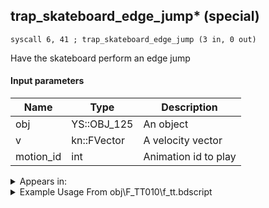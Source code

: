 ## trap_skateboard_edge_jump* (special)

`syscall 6, 41 ; trap_skateboard_edge_jump (3 in, 0 out)`

Have the skateboard perform an edge jump

#### Input parameters
| Name | Type | Description
|------|------|------------
| obj   | YS::OBJ_125   | An object
| v   | kn::FVector   | A velocity vector
| motion_id   | int   | Animation id to play




<details>
	<summary>Appears in:</summary>
| filename | Entity (obj)
|----------|-------------
| obj\F_TT010\f_tt.bdscript       | ((F) Skateboard (TT))          
| obj\F_TT010_AL\f_tt.bdscript       | ((F) Skateboard (AL))          
| obj\F_TT010_CA\f_tt.bdscript       | ((F) Skateboard (CA))          
| obj\F_TT010_HE\f_tt.bdscript       | ((F) Skateboard (HE))          
| obj\F_TT010_NM\f_tt.bdscript       | ((F) Skateboard (NM))          
| obj\F_TT010_SORA\f_tt.bdscript       | ((F) Skateboard (SORA) (TT))          
| obj\F_TT010_TR\f_tt.bdscript       | ((F) Skateboard (TR))          
| obj\F_TT010_WI\f_tt.bdscript       | ((F) Skateboard (WI))          
| obj\N_EX650_TT_B_SKATE_RTN\n_ex.bdscript       | ((N) Villager (boy) (TT_B_SKATE) (RTN) (EX))          
| obj\N_EX670_TT_A_SKATE_RTN\n_ex.bdscript       | ((N) Villager (girl) (TT_A_SKATE) (RTN) (EX))          
| obj\N_EX680_TT_B_SKATE_RTN\n_ex.bdscript       | ((N) Villager (man) (TT_B_SKATE) (RTN) (EX))          
| obj\N_EX690_TT_A_SKATE_RTN\n_ex.bdscript       | ((N) Villager (woman) (TT_A_SKATE) (RTN) (EX))          
| obj\N_EX740_TT_SKATE_RTN\n_ex.bdscript       | ((N) Dove (TT) (SKATE) (RTN) (EX))          

</details>

<details>
	<summary>Example Usage From obj\F_TT010\f_tt.bdscript</summary>
```
L970:
 popToSp 4
 popToSp 0
 pushFromFSp 4
 syscall 1, 62 ; trap_obj_get_moved (1 in, 1 out)
 memcpyToSp 16, 32
 pushFromPSp 32
 memcpyToSp 16, 16
 pushFromPSp 16
 pushImm 4
 add 
 pushImmf 0
 memcpy 0
 pushFromPSp 16
 pushImm 12
 add 
 pushFromPSp 16
 syscall 0, 6 ; trap_vector_len (1 in, 1 out)
 memcpy 0
 pushFromPSp 16
 pushImm 4
 add 
 pushImmf 200
 memcpy 0
 pushFromFSp 4
 pushFromPSp 16
 pushImm 255
 syscall 6, 41 ; trap_skateboard_edge_jump (3 in, 0 out)
 ret
```
</details>

